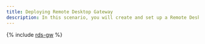 ```yaml
---
title: Deploying Remote Desktop Gateway
description: In this scenario, you will create and set up a Remote Desktop Gateway infrastructure.
---
```


{% include [rds-gw](../../_tutorials/windows/rds-gw.md) %}
